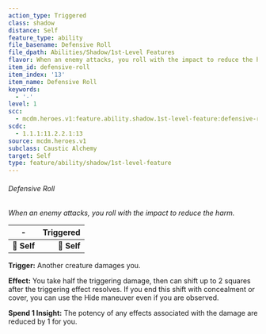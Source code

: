 ```yaml
---
action_type: Triggered
class: shadow
distance: Self
feature_type: ability
file_basename: Defensive Roll
file_dpath: Abilities/Shadow/1st-Level Features
flavor: When an enemy attacks, you roll with the impact to reduce the harm.
item_id: defensive-roll
item_index: '13'
item_name: Defensive Roll
keywords:
  - '-'
level: 1
scc:
  - mcdm.heroes.v1:feature.ability.shadow.1st-level-feature:defensive-roll
scdc:
  - 1.1.1:11.2.2.1:13
source: mcdm.heroes.v1
subclass: Caustic Alchemy
target: Self
type: feature/ability/shadow/1st-level-feature
---
```


###### Defensive Roll

*When an enemy attacks, you roll with the impact to reduce the harm.*

| **-**       | **Triggered** |
| ----------- | ------------: |
| **📏 Self** |   **🎯 Self** |

**Trigger:** Another creature damages you.

**Effect:** You take half the triggering damage, then can shift up to 2 squares after the triggering effect resolves. If you end this shift with concealment or cover, you can use the Hide maneuver even if you are observed.

**Spend 1 Insight:** The potency of any effects associated with the damage are reduced by 1 for you.
